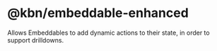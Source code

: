 # @kbn/embeddable-enhanced

Allows Embeddables to add dynamic actions to their state, in order to support drilldowns.
